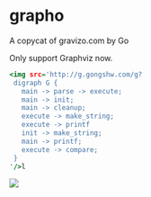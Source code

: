 # grapho
A copycat of gravizo.com by Go

Only support Graphviz now.

```htm
<img src='http://g.gongshw.com/g?
 digraph G {
   main -> parse -> execute;
   main -> init;
   main -> cleanup;
   execute -> make_string;
   execute -> printf
   init -> make_string;
   main -> printf;
   execute -> compare;
 }
'/>l
```

<img alter="g.gongshw.com is dwon! connact @gongshw for help!" src='http://g.gongshw.com/g?
 digraph G {
   main -> parse -> execute;
   main -> init;
   main -> cleanup;
   execute -> make_string;
   execute -> printf
   init -> make_string;
   main -> printf;
   execute -> compare;
 }
'/>
